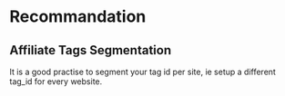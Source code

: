 # Recommandation

## Affiliate Tags Segmentation

It is a good practise to segment your tag id per site, ie setup a different tag_id for every website.